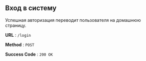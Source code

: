 ## Вход в систему

Успешная авторизация переводит пользователя на домашнюю страницу.

**URL** : `/login`

**Method** : `POST`

**Success Code** : `200 OK`
